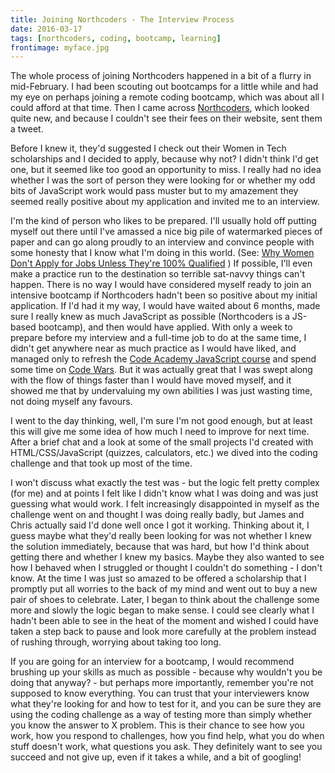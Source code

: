 ```yaml
---
title: Joining Northcoders - The Interview Process
date: 2016-03-17
tags: [northcoders, coding, bootcamp, learning]
frontimage: myface.jpg
---
```


The whole process of joining Northcoders happened in a bit of a flurry in mid-February. I had been scouting out bootcamps for a little while and had my eye on perhaps joining a remote coding bootcamp, which was about all I could afford at that time. Then I came across [Northcoders](https://northcoders.com/), which looked quite new, and because I couldn't see their fees on their website, sent them a tweet.

Before I knew it, they'd suggested I check out their Women in Tech scholarships and I decided to apply, because why not? I didn't think I'd get one, but it seemed like too good an opportunity to miss. I really had no idea whether I was the sort of person they were looking for or whether my odd bits of JavaScript work would pass muster but to my amazement they seemed really positive about my application and invited me to an interview.

I'm the kind of person who likes to be prepared. I'll usually hold off putting myself out there until I've amassed a nice big pile of watermarked pieces of paper and can go along proudly to an interview and convince people with some honesty that I know what I'm doing in this world. (See: [Why Women Don't Apply for Jobs Unless They're 100% Qualified](https://hbr.org/2014/08/why-women-dont-apply-for-jobs-unless-theyre-100-qualified) ) If possible, I'll even make a practice run to the destination so terrible sat-navvy things can't happen. There is no way I would have considered myself ready to join an intensive bootcamp if Northcoders hadn't been so positive about my initial application. If I'd had it my way, I would have waited about 6 months, made sure I really knew as much JavaScript as possible (Northcoders is a JS-based bootcamp), and then would have applied. With only a week to prepare before my interview and a full-time job to do at the same time, I didn't get anywhere near as much practice as I would have liked, and managed only to refresh the [Code Academy JavaScript course](https://www.codecademy.com/learn/javascript) and spend some time on [Code Wars](http://www.codewars.com/). But it was actually great that I was swept along with the flow of things faster than I would have moved myself, and it showed me that by undervaluing my own abilities I was just wasting time, not doing myself any favours.

I went to the day thinking, well, I'm sure I'm not good enough, but at least this will give me some idea of how much I need to improve for next time. After a brief chat and a look at some of the small projects I'd created with HTML/CSS/JavaScript (quizzes, calculators, etc.) we dived into the coding challenge and that took up most of the time.

I won't discuss what exactly the test was - but the logic felt pretty complex (for me) and at points I felt like I didn't know what I was doing and was just guessing what would work. I felt increasingly disappointed in myself as the challenge went on and thought I was doing really badly, but James and Chris actually said I'd done well once I got it working. Thinking about it, I guess maybe what they'd really been looking for was not whether I knew the solution immediately, because that was hard, but how I'd think about getting there and whether I knew my basics. Maybe they also wanted to see how I behaved when I struggled or thought I couldn't do something -  I don't know. At the time I was just so amazed to be offered a scholarship that I promptly put all worries to the back of my mind and went out to buy a new pair of shoes to celebrate. Later, I began to think about the challenge some more and slowly the logic began to make sense. I could see clearly what I hadn't been able to see in the heat of the moment and wished I could have taken a step back to pause and look more carefully at the problem instead of rushing through, worrying about taking too long.

If you are going for an interview for a bootcamp, I would recommend brushing up your skills as much as possible -  because why wouldn't you be doing that anyway? - but perhaps more importantly, remember you're not supposed to know everything. You can trust that your interviewers know what they're looking for and how to test for it, and you can be sure they are using the coding challenge as a way of testing more than simply whether you know the answer to X problem. This is their chance to see how you work, how you respond to challenges, how you find help, what you do when stuff doesn't work, what questions you ask. They definitely want to see you succeed and not give up, even if it takes a while, and a bit of googling!
